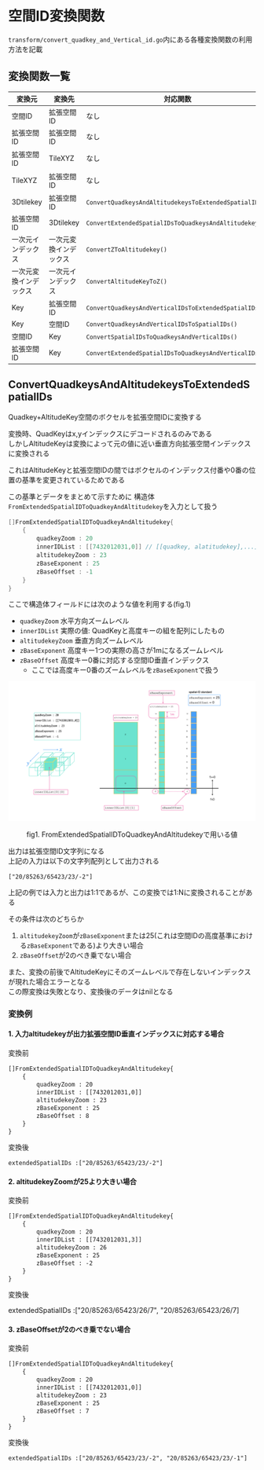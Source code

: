 # 空間ID変換関数

`transform/convert_quadkey_and_Vertical_id.go`内にある各種変換関数の利用方法を記載

## 変換関数一覧

| 変換元         | 変換先         | 対応関数                                                   | 今後の変更予定など備考                                        |
|-------------|-------------|--------------------------------------------------------|----------------------------------------------------|
| 空間ID        | 拡張空間ID      | なし                                                     | `ConvertSpatialIDsToQuadkeysAndVerticalIDs`が部分的に行う |
| 拡張空間ID      | 拡張空間ID      | なし                                                     | `ConvertQuadkeysAndVerticalIDsToSpatialIDs`が部分的に行う |
| 拡張空間ID      | TileXYZ     | なし                                                     | `ConvertExtendedSpatialIDsToTileXYZ()`に実装予定        |
| TileXYZ     | 拡張空間ID      | なし                                                     | `ConvertTileXYZToExtendedSpatialIDs()`に実装予定        |
| 3Dtilekey   | 拡張空間ID      | `ConvertQuadkeysAndAltitudekeysToExtendedSpatialIDs()` | Pull Request#27のもの 廃止する                            |
| 拡張空間ID      | 3Dtilekey   | `ConvertExtendedSpatialIDsToQuadkeysAndAltitudekeys()` | 廃止予定                                               |
| 一次元インデックス   | 一次元変換インデックス | `ConvertZToAltitudekey()`                              | `TransformIndexCoordinate()`にリネーム予定                |
| 一次元変換インデックス | 一次元インデックス   | `ConvertAltitudeKeyToZ()`                              | `InverseTransformIndexCoordinate()`にリネーム予定         |
| Key         | 拡張空間ID      | `ConvertQuadkeysAndVerticalIDsToExtendedSpatialIDs()`  | 廃止予定                                               |
| Key         | 空間ID        | `ConvertQuadkeysAndVerticalIDsToSpatialIDs()`          | 廃止予定                                               |
| 空間ID        | Key         | `ConvertSpatialIDsToQuadkeysAndVerticalIDs()`          | 廃止予定                                               |
| 拡張空間ID      | Key         | `ConvertExtendedSpatialIDsToQuadkeysAndVerticalIDs()`  | 廃止予定                                               |

## ConvertQuadkeysAndAltitudekeysToExtendedSpatialIDs

Quadkey+AltitudeKey空間のボクセルを拡張空間IDに変換する

変換時、QuadKeyはx,yインデックスにデコードされるのみである  
しかしAltitudeKeyは変換によって元の値に近い垂直方向拡張空間インデックスに変換される

これはAltitudeKeyと拡張空間IDの間ではボクセルのインデックス付番や0番の位置の基準を変更されているためである

この基準とデータをまとめて示すために 構造体`FromExtendedSpatialIDToQuadkeyAndAltitudekey`を入力として扱う

```go
[]FromExtendedSpatialIDToQuadkeyAndAltitudekey{
    {
        quadkeyZoom : 20
        innerIDList : [[7432012031,0]] // [[quadkey, alatitudekey],...]
        altitudekeyZoom : 23
        zBaseExponent : 25
        zBaseOffset : -1
    }
}
```

ここで構造体フィールドには次のような値を利用する(fig.1)

- `quadkeyZoom` 水平方向ズームレベル
- `innerIDList` 実際の値: QuadKeyと高度キーの組を配列にしたもの
- `altitudekeyZoom` 垂直方向ズームレベル
- `zBaseExponent` 高度キー1つの実際の高さが1mになるズームレベル
- `zBaseOffset` 高度キー0番に対応する空間ID垂直インデックス
    - ここでは高度キー0番のズームレベルを`zBaseExponent`で扱う

![fig.1](./image/tilekey-standard.png)
<div style="text-align: center">fig1. FromExtendedSpatialIDToQuadkeyAndAltitudekeyで用いる値</div>

出力は拡張空間ID文字列になる  
上記の入力は以下の文字列配列として出力される

```
["20/85263/65423/23/-2"]
```

上記の例では入力と出力は1:1であるが、この変換では1:Nに変換されることがある

その条件は次のどちらか

1. `altitudekeyZoom`が`zBaseExponent`または25(これは空間IDの高度基準における`zBaseExponent`である)より大きい場合
2. `zBaseOffset`が2のべき乗でない場合

また、変換の前後でAltitudeKeyにそのズームレベルで存在しないインデックスが現れた場合エラーとなる  
この際変換は失敗となり、変換後のデータはnilとなる

### 変換例

#### 1. 入力altitudekeyが出力拡張空間ID垂直インデックスに対応する場合

変換前

```
[]FromExtendedSpatialIDToQuadkeyAndAltitudekey{
    {
        quadkeyZoom : 20
        innerIDList : [[7432012031,0]]
        altitudekeyZoom : 23
        zBaseExponent : 25
        zBaseOffset : 8
    }
}
```

変換後

```
extendedSpatialIDs :["20/85263/65423/23/-2"]
```

#### 2. altitudekeyZoomが25より大きい場合

変換前

```
[]FromExtendedSpatialIDToQuadkeyAndAltitudekey{
    {
        quadkeyZoom : 20
        innerIDList : [[7432012031,3]]
        altitudekeyZoom : 26
        zBaseExponent : 25
        zBaseOffset : -2
    }
}
```

変換後

extendedSpatialIDs :["20/85263/65423/26/7", "20/85263/65423/26/7]

#### 3. zBaseOffsetが2のべき乗でない場合

変換前

```
[]FromExtendedSpatialIDToQuadkeyAndAltitudekey{
    {
        quadkeyZoom : 20
        innerIDList : [[7432012031,0]]
        altitudekeyZoom : 23
        zBaseExponent : 25
        zBaseOffset : 7
    }
}
```

変換後

```
extendedSpatialIDs :["20/85263/65423/23/-2", "20/85263/65423/23/-1"]
```

